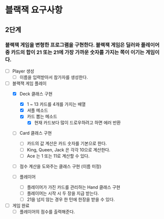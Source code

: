# 블랙잭 요구사항

## 2단계

### 블랙잭 게임을 변형한 프로그램을 구현한다. 블랙잭 게임은 딜러와 플레이어 중 카드의 합이 21 또는 21에 가장 가까운 숫자를 가지는 쪽이 이기는 게임이다.

-[ ] Player 생성
    - [ ] 이름을 입력받아서 참가자를 생성한다.

-[ ] 블랙잭 게임 플레이
    - [x] Deck 클래스 구현
        - [x] 1 ~ 13 카드를 4개를 가지는 배열
        - [x] 셔플 메소드
        - [x] 카드 뽑는 메소드
            - [x] 현재 카드보다 많이 드로우하려고 하면 에러 반환

    - [ ] Card 클래스 구현
        - [ ] 카드의 값 계산은 카드 숫자를 기본으로 한다.
        - [ ] King, Queen, Jack 은 각각 10으로 계산한다.
        - [ ] Ace 는 1 또는 11로 계산할 수 있다.

    - [ ] 점수 계산을 도와주는 클래스 구현 (이름 미정)

    - [ ] 플레이어
        - [ ] 플레이어가 가진 카드를 관리하는 Hand 클래스 구현
        - [ ] 플레이어는 시작 시 두 장을 지급 받는다.
        - [ ] 21을 넘지 않는 경우 한 턴에 한장을 받을 수 있다.

- [ ] 게임 완료
    - [ ] 플레이어의 점수를 출력해준다.